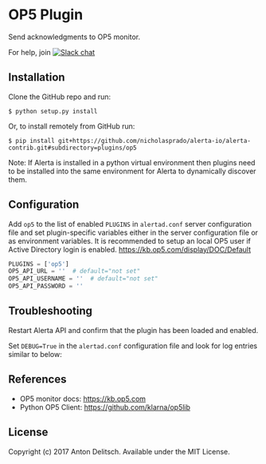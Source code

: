 OP5 Plugin
=============

Send acknowledgments to OP5 monitor.

For help, join [![Slack chat](https://img.shields.io/badge/chat-on%20slack-blue?logo=slack)](https://slack.alerta.dev)

Installation
------------

Clone the GitHub repo and run:

    $ python setup.py install

Or, to install remotely from GitHub run:

    $ pip install git+https://github.com/nicholasprado/alerta-io/alerta-contrib.git#subdirectory=plugins/op5

Note: If Alerta is installed in a python virtual environment then plugins
need to be installed into the same environment for Alerta to dynamically
discover them.

Configuration
-------------

Add `op5` to the list of enabled `PLUGINS` in `alertad.conf` server
configuration file and set plugin-specific variables either in the
server configuration file or as environment variables.
It is recommended to setup an local OP5 user if Active Directory login is enabled.
https://kb.op5.com/display/DOC/Default

```python
PLUGINS = ['op5']
OP5_API_URL = ''  # default="not set"
OP5_API_USERNAME = ''  # default="not set"
OP5_API_PASSWORD = ''
```

Troubleshooting
---------------

Restart Alerta API and confirm that the plugin has been loaded and enabled.

Set `DEBUG=True` in the `alertad.conf` configuration file and look for log
entries similar to below:

References
----------

  * OP5 monitor docs: https://kb.op5.com
  * Python OP5 Client: https://github.com/klarna/op5lib

License
-------

Copyright (c) 2017 Anton Delitsch. Available under the MIT License.
